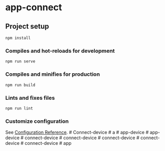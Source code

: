 # app-connect

## Project setup
```
npm install
```

### Compiles and hot-reloads for development
```
npm run serve
```

### Compiles and minifies for production
```
npm run build
```

### Lints and fixes files
```
npm run lint
```

### Customize configuration
See [Configuration Reference](https://cli.vuejs.org/config/).
#   C o n n e c t - d e v i c e  
 #   a  
 #   a p p - d e v i c e  
 #   a p p - d e v i c e  
 #   c o n n e c t - d e v i c e  
 #   c o n n e c t - d e v i c e  
 #   c o n n e c t - d e v i c e  
 #   c o n n e c t - d e v i c e  
 #   c o n n e c t - d e v i c e  
 #   a p p  
 